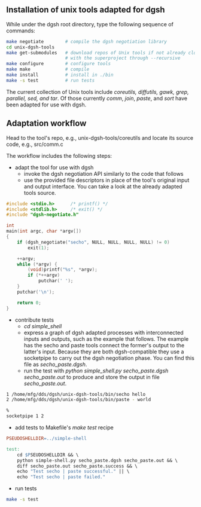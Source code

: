## Installation of unix tools adapted for dgsh

While under the dgsh root directory, type the following sequence of commands:

```bash
make negotiate        # compile the dgsh negotiation library
cd unix-dgsh-tools
make get-submodules   # download repos of Unix tools if not already cloned
                      # with the superproject through --recursive
make configure        # configure tools
make make             # compile
make install          # install in ./bin
make -s test          # run tests
```

The current collection of Unix tools include *coreutils, diffutils, gawk, grep, parallel, sed, and tar*.
Of those currently *comm*, *join*, *paste*, and *sort* have been adapted for use with dgsh.

## Adaptation workflow

Head to the tool's repo, e.g., unix-dgsh-tools/coreutils and locate its source code, e.g., src/comm.c

The workflow includes the following steps:

- adapt the tool for use with dgsh
  - invoke the dgsh negotiation API similarly to the code that follows
  - use the provided file descriptors in place of the tool's original input and output interface. You can take a look at the already adapted tools source.

```C
#include <stdio.h>		/* printf() */
#include <stdlib.h>		/* exit() */
#include "dgsh-negotiate.h"

int
main(int argc, char *argv[])
{
	if (dgsh_negotiate("secho", NULL, NULL, NULL, NULL) != 0)
		exit(1);

	++argv;
	while (*argv) {
		(void)printf("%s", *argv);
		if (*++argv)
			putchar(' ');
	}
	putchar('\n');

	return 0;
}
```

- contribute tests
  - *cd simple_shell*
  - express a graph of dgsh adapted processes with interconnected inputs and outputs, such as the example that follows. The example has the secho and paste tools connect the former's output to the latter's input. Because they are both dgsh-compatible they use a socketpipe to carry out the dgsh negotiation phase. You can find this file as *secho_paste.dgsh*.
  - run the test with *python simple_shell.py secho_paste.dgsh secho_paste.out* to produce and store the output in file *secho_paste.out*.

```bash
1 /home/mfg/dds/dgsh/unix-dgsh-tools/bin/secho hello
2 /home/mfg/dds/dgsh/unix-dgsh-tools/bin/paste - world

%
socketpipe 1 2
```

- add tests to Makefile's *make test* recipe

```Makefile
PSEUDOSHELLDIR=../simple-shell

test:
    cd $PSEUDOSHELLDIR && \
    python simple-shell.py secho_paste.dgsh secho_paste.out && \
    diff secho_paste.out secho_paste.success && \
    echo "Test secho | paste successful." || \
    echo "Test secho | paste failed."
```

- run tests
```bash
make -s test
```
